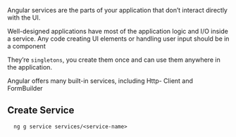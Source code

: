 Angular services are the parts of your application that don’t interact directly
with the UI.

Well-designed applications have most of the application logic and I/O inside a service. Any
code creating UI elements or handling user input should be in a component

They’re `singletons`, you create them once and can use them anywhere in the application.

Angular offers many built-in services, including Http-
Client and FormBuilder

## Create Service

```
  ng g service services/<service-name>
```
